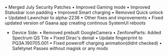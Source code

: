 • Merged July Security Patches
• Improved Gaming mode
• Improved Statusbar icon padding
• Improved Smart charging
• Removed Quick unlock
• Updated Lawnchair to alpha-2238
• Other fixes and improvements
• Fixed updated version of Gaana app creating continous SystemUI reboots

* Device Side:
• Removed prebuilt GoogleCamera
• ZenfoneParts: Added Spectrum QS Tile
• Fixed Dirac's denial
• Update fingerprint to PQ3A.190705.001
• Fixed poweroff charging animation(didnt checked)
• Safetynet Passes without magisk or any mods
